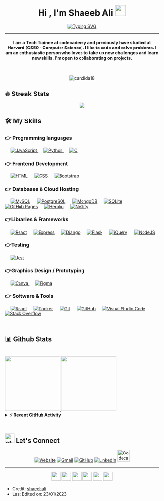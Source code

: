 <!--
**shaeebali/shaeebali** is a ✨ _special_ ✨ repository because its `README.md` (this file) appears on your GitHub profile.

Here are some ideas to get you started:

- 🔭 I’m currently working on ...
- 🌱 I’m currently learning ...
- 👯 I’m looking to collaborate on ...
- 🤔 I’m looking for help with ...
- 💬 Ask me about ...
- 📫 How to reach me: ...
- 😄 Pronouns: ...
- ⚡ Fun fact: ...
-->


<h1 align="center">Hi , I'm Shaeeb Ali <img src="https://media.giphy.com/media/hvRJCLFzcasrR4ia7z/giphy.gif" width="35"></h1>
<p align="center">
  <a href="https://git.io/typing-svg"><img src="https://readme-typing-svg.herokuapp.com?font=Fira+Code&pause=1000&center=true&width=435&lines=Junior+Fullstack+Software+Engineer" alt="Typing SVG" /></a>
</p>

<hr/>
<h4 align="center">I am a Tech Trainee at codecademy and previously have studied at Harvard (CS50 - Computer Science). I like to code and solve problems. I am an enthusiastic person who loves to take up new challenges and learn new skills. I'm open to collaborating on projects.</h4>
<br>
<p align="center">
<img src="https://komarev.com/ghpvc/?username=shaeebali&label=Profile%20views&color=brightgreen&style=plastic" alt="candida18" />
</p>


## 🔥 Streak Stats
<p align="center"><a href="https://git.io/streak-stats"><img src="https://streak-stats.demolab.com?user=shaeebali&theme=react&hide_border=true"/></a>
</p>

## 🛠️ My Skills

### 👉 Programming languages

<p align="left"> 
  &emsp;
  <a href="https://developer.mozilla.org/en-US/docs/Web/JavaScript" target="_blank"> 
     <img alt="JavaScript" src="https://img.shields.io/badge/JavaScript%20-%23F7DF1E.svg?logo=javascript&logoColor=black">
   </a>
  &emsp;
   <a href="https://www.python.org" target="_blank">
    <img alt="Python" src="https://img.shields.io/badge/Python%20-%2314354C.svg?logo=python&logoColor=white">
  </a>
  &emsp;
  <a href="https://www.open-std.org/" target="_blank">
    <img alt="C" src="https://img.shields.io/badge/-C-05122A?style=flat&logo=C&logoColor=A8B9CC">
  </a>  		
</p>

### 👉 Frontend Development
<p align="left"> 
  &emsp; 
  <a href="https://www.w3.org/html/" target="_blank"> 
   <img alt="HTML" src="https://img.shields.io/badge/HTML5%20-%23E34F26.svg?logo=html5&logoColor=white">
  </a>   
  &emsp;
  <a href="https://www.w3schools.com/css/" target="_blank">
    <img alt="CSS" src="https://img.shields.io/badge/CSS%20-%231572B6.svg?logo=css3&logoColor=white">
  </a> 
   &emsp;
  <a href="https://getbootstrap.com" target="_blank"> 
    <img alt="Bootstrap" src="https://img.shields.io/badge/Bootstrap-%23563D7C.svg?logo=bootstrap&logoColor=white"/>
  </a>
</p>

### 👉 Databases & Cloud Hosting
<p align="left">
  &emsp;
    <a href="https://www.mysql.com/"><img alt="MySQL" src="https://img.shields.io/badge/MySQL-00000F?for-the-badge&logo=mysql&logoColor=white"></a>
  &emsp;
    <a href="https://www.mysql.com/"><img alt="PostgreSQL" src="https://img.shields.io/badge/PostgreSQL-316192?style=flat&for-the-badge&logo=postgresql&logoColor=white"></a>
  &emsp;
    <a href="https://www.mysql.com/"><img alt="MongoDB" src="https://img.shields.io/badge/MongoDB-4EA94B?style=flat-for-the-badge&logo=mongodb&logoColor=white"></a>
    &emsp;
    <a href="https://www.sqlite.org/"><img alt="SQLite" src ="https://img.shields.io/badge/sqlite-%2307405e.svg?logo=SQLite&logoColor=white"/></a>
  &emsp;
    <a href="https://www.github.com"><img alt="GitHub Pages" src="https://img.shields.io/badge/GitHub%20Pages-%23327FC7.svg?style=flat&llogo=github&logoColor=white"></a>
  &emsp;
    <a href="https://www.heroku.com/"><img alt="Heroku" src="https://img.shields.io/badge/Heroku%20-%23430098.svg?logo=heroku&logoColor=white"></a>  
  &emsp;
    <a href="https://www.heroku.com/"><img alt="Netlify" src="https://img.shields.io/badge/Netlify-00C7B7?style=flat&for-the-badge&logo=netlify&logoColor=white"></a>  
  <!-- &emsp;
    <a href="https://firebase.google.com/"><img alt="Firebase" src ="https://img.shields.io/badge/Firebase-%23316192.svg?logo=firebase&logoColor=white"></a> -->
 </p>

 ### 👉Libraries & Frameworks
<p align="left">
    &emsp;
    <a href="#"><img alt="React" src="https://img.shields.io/badge/React-20232A?for-the-badge&logo=react&logoColor=61DAFB"></a>
    &emsp;
    <a href="#"><img alt="Express" src="https://img.shields.io/badge/Express-404D59?for-the-badge&logo=express&logoColor=white"></a>
    &emsp;
    <a href="#"><img alt="Django" src="https://img.shields.io/badge/-Django-05122A?logo=django&logoColor=white"></a>
    &emsp;
    <a href="#"><img alt="Flask" src="https://img.shields.io/badge/-Flask-05122A?logo=flask&logoColor=white"></a>
    &emsp;
    <a href="#"><img alt="jQuery" src="https://img.shields.io/badge/jQuery-0769AD?logo=jquery&logoColor=white"></a>
    &emsp;
    <a href="#"><img alt="NodeJS" src="https://img.shields.io/badge/Node.js%20-%2343853D.svg?logo=node.js&logoColor=white""></a>	
</p>

 ### 👉Testing
<p align="left">
    &emsp;
    <a href="#">
  	<img alt="Jest" src="https://img.shields.io/badge/Jest-323330?style=flat&for-the-badge&logo=Jest&logoColor=white"/>
    </a>

</p>
  
### 👉Graphics Design / Prototyping
<p align="left">
    &emsp;
  <a href="#">
  	<img alt="Canva" src="https://img.shields.io/badge/Canva-%2300C4CC.svg?style=flat&logo=Canva&logoColor=white"/>
  </a>
   &emsp;
  <a href="#">
  	<img alt="Figma" src="https://img.shields.io/badge/figma-%23F24E1E.svg?style=flat-the-badge&logo=figma&logoColor=white"/>
  </a>
 </p>

 ### 👉 Software & Tools
 
<p>
  &emsp;
    <a href="#"><img alt="React" src="https://img.shields.io/badge/Codepen-000000.svg?logo=codepen&logoColor=white"></a>
  &emsp;
  <a href='#'><img alt="Docker" src ="https://img.shields.io/badge/Docker-0078d7.svg?logo=docker&logoColor=white"></a>
  &emsp;
    <a href="#"><img alt="Git" src="https://img.shields.io/badge/Git%20-%23F05033.svg?logo=git&logoColor=white"></a>
  &emsp;
    <a href="#"><img alt="GitHub" src="https://img.shields.io/badge/github-%23121011.svg?style=flat-for-the-badge&logo=github&logoColor=white"></a>
  <!-- &emsp;
    <a href="#"><img alt="Google Sheets" src="https://img.shields.io/badge/Google%20Sheets%20-%2334A853.svg?logo=google%20sheets&logoColor=white"></a> -->
  &emsp;
    <a href="#"><img alt="Visual Studio Code" src="https://img.shields.io/badge/Visual%20Studio%20Code-0078d7.svg?logo=visual-studio-code&logoColor=white"></a>
  <!-- &emsp;
    <a href="#"><img alt="Jupyter" src="https://img.shields.io/badge/Jupyter%20-%23F37626.svg?logo=Jupyter&logoColor=white"></a> -->
  &emsp;
    <a href="#"><img alt="Stack Overflow" src="https://img.shields.io/badge/-Stack%20Overflow-FE7A16?logo=stack-overflow&logoColor=white"></a>
  &emsp;
</p>

<br/>

## 📊 Github Stats 

  <br/>
    <a href="https://github.com/shaeebali">
      <img height="180em" src="https://github-readme-stats.vercel.app/api?username=shaeebali&theme=noctis_minimus&show_icons=true" />
      <img height="180em" src="https://github-readme-stats.vercel.app/api/top-langs/?username=shaeebali&theme=noctis_minimus&layout=compact" />
    </a>


  <!-- <b>Note:</b> Top languages is only a metric of the languages my public code consists of and doesn't reflect experience or skill level.
  </p> -->


<details>
  <summary><b>⚡ Recent GitHub Activity</b></summary>
  <br/>
   <a href="https://github.com/shaeebali"><img alt="Shaeeb's Activity Graph" src="https://activity-graph.herokuapp.com/graph?username=shaeebali&custom_title=Shaeeb%20Lo's%20Contribution%20Graph&theme=react-dark" /></a>
  <br/>

</details>

<br/>

## <img src="https://slackmojis.com/emojis/1679-bb8flame/download" alt="storm trooper" width="30"> Let's Connect
<p align="center">
  <a href="https://shaeebali.netlify.app"><img src="https://img.icons8.com/fluency/40/internet.png" alt="Website"/></a>
	<a href="mailto:shaeebali@gmail.com"><img src="https://img.icons8.com/3d-fluency/40/gmail.png" alt="Gmail"/></a>
	<a href="https://github.com/shaeebali"><img src="https://img.icons8.com/3d-fluency/40/github.png" alt="GitHub"/></a>
	<a href="https://www.linkedin.com/in/shaeebali/"><img src="https://img.icons8.com/3d-fluency/40/linkedin.png" alt="LinkedIn"/></a>
  <a href="https://www.codecademy.com/profiles/shaeeb0793657240"><img height="40px" width="40px" src="https://user-images.githubusercontent.com/99033846/214129345-22b7b51b-8567-4581-9e0e-a7eeb4e894b9.png"
" alt="Codecademy"/></a>                                    
                                                                                                                              
</p>

<hr/>
<p align="center">
<img src="https://slackmojis.com/emojis/3958-storm_trooper/download"width="30">
<img src="https://slackmojis.com/emojis/3958-storm_trooper/download"width="30">
<img src="https://slackmojis.com/emojis/3958-storm_trooper/download"width="30">
<img src="https://slackmojis.com/emojis/3958-storm_trooper/download"width="30">
<img src="https://slackmojis.com/emojis/3958-storm_trooper/download"width="30">
<img src="https://slackmojis.com/emojis/3958-storm_trooper/download"width="30">
</p>

* Credit: [shaeebali](https://github.com/shaeebali)
* Last Edited on: 23/01/2023
